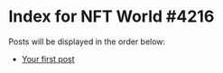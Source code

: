 # Index for NFT World #4216
Posts will be displayed in the order below:

- [Your first post](./001-first.md)

